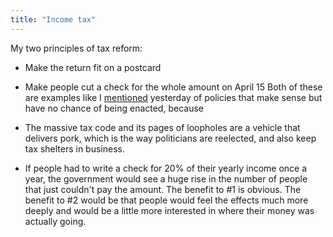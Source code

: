 ```yaml
---
title: "Income tax"
---
```

My two principles of tax reform:

  * Make the return fit on a postcard
  * Make people cut a check for the whole amount on April 15
Both of these are examples like I
[mentioned](http://www.princeton.edu/~abrett/2005/07/what-to-do-nothing.html)
yesterday of policies that make sense but have no chance of being enacted,
because

  * The massive tax code and its pages of loopholes are a vehicle that delivers pork, which is the way politicians are reelected, and also keep tax shelters in business.
  * If people had to write a check for 20% of their yearly income once a year, the government would see a huge rise in the number of people that just couldn't pay the amount.
The benefit to #1 is obvious. The benefit to #2 would be that people would
feel the effects much more deeply and would be a little more interested in
where their money was actually going.

